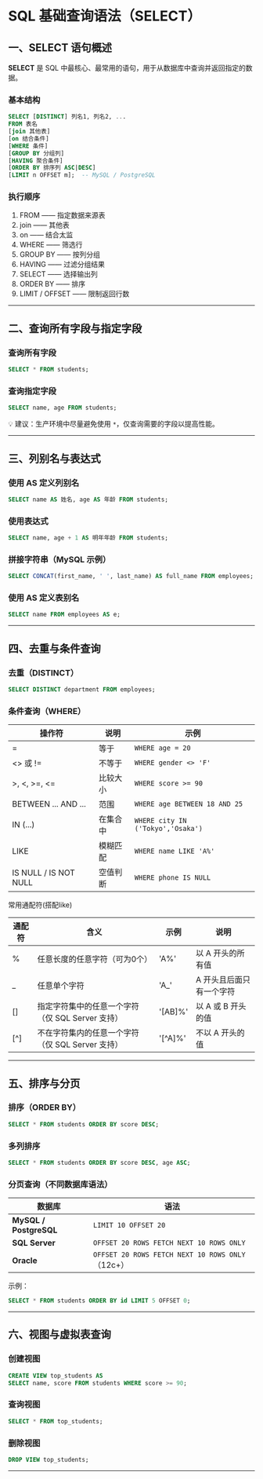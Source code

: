 # SQL 基础查询语法（SELECT）

## 一、SELECT 语句概述

**SELECT** 是 SQL 中最核心、最常用的语句，用于从数据库中查询并返回指定的数据。

### 基本结构

```sql
SELECT [DISTINCT] 列名1, 列名2, ...
FROM 表名
[join 其他表]
[on 结合条件]
[WHERE 条件]
[GROUP BY 分组列]
[HAVING 聚合条件]
[ORDER BY 排序列 ASC|DESC]
[LIMIT n OFFSET m];  -- MySQL / PostgreSQL
```

### 执行顺序

1. FROM —— 指定数据来源表
2. join —— 其他表
3. on —— 结合太监
4. WHERE —— 筛选行  
5. GROUP BY —— 按列分组  
6. HAVING —— 过滤分组结果  
7. SELECT —— 选择输出列  
8. ORDER BY —— 排序  
9. LIMIT / OFFSET —— 限制返回行数

---

## 二、查询所有字段与指定字段

### 查询所有字段

```sql
SELECT * FROM students;
```

### 查询指定字段

```sql
SELECT name, age FROM students;
```

💡 建议：生产环境中尽量避免使用 `*`，仅查询需要的字段以提高性能。

---

## 三、列别名与表达式

### 使用 AS 定义列别名

```sql
SELECT name AS 姓名, age AS 年龄 FROM students;
```

### 使用表达式

```sql
SELECT name, age + 1 AS 明年年龄 FROM students;
```

### 拼接字符串（MySQL 示例）

```sql
SELECT CONCAT(first_name, ' ', last_name) AS full_name FROM employees;
```

### 使用 AS 定义表别名

```sql
SELECT name FROM employees AS e;
```

---

## 四、去重与条件查询

### 去重（DISTINCT）

```sql
SELECT DISTINCT department FROM employees;
```

### 条件查询（WHERE）

| 操作符 | 说明 | 示例 |
|---------|------|------|
| = | 等于 | `WHERE age = 20` |
| <> 或 != | 不等于 | `WHERE gender <> 'F'` |
| >, <, >=, <= | 比较大小 | `WHERE score >= 90` |
| BETWEEN ... AND ... | 范围 | `WHERE age BETWEEN 18 AND 25` |
| IN (...) | 在集合中 | `WHERE city IN ('Tokyo','Osaka')` |
| LIKE | 模糊匹配 | `WHERE name LIKE 'A%'` |
| IS NULL / IS NOT NULL | 空值判断 | `WHERE phone IS NULL` |

常用通配符(搭配like)

|通配符|含义|示例|说明|
|---|------|------|------|
|%|任意长度的任意字符（可为0个）|'A%'|以 A 开头的所有值|
|_|任意单个字符|'A_'|A 开头且后面只有一个字符|
|[]|指定字符集中的任意一个字符（仅 SQL Server 支持）|'[AB]%'|以 A 或 B 开头的值|
|[^]|不在字符集内的任意一个字符（仅 SQL Server 支持）|'[^A]%'|不以 A 开头的值|

---

## 五、排序与分页

### 排序（ORDER BY）

```sql
SELECT * FROM students ORDER BY score DESC;
```

### 多列排序

```sql
SELECT * FROM students ORDER BY score DESC, age ASC;
```

### 分页查询（不同数据库语法）

| 数据库 | 语法 |
|--------|------|
| **MySQL / PostgreSQL** | `LIMIT 10 OFFSET 20` |
| **SQL Server** | `OFFSET 20 ROWS FETCH NEXT 10 ROWS ONLY` |
| **Oracle** | `OFFSET 20 ROWS FETCH NEXT 10 ROWS ONLY`（12c+） |

示例：

```sql
SELECT * FROM students ORDER BY id LIMIT 5 OFFSET 0;
```

---

## 六、视图与虚拟表查询

### 创建视图

```sql
CREATE VIEW top_students AS
SELECT name, score FROM students WHERE score >= 90;
```

### 查询视图

```sql
SELECT * FROM top_students;
```

### 删除视图

```sql
DROP VIEW top_students;
```

---
